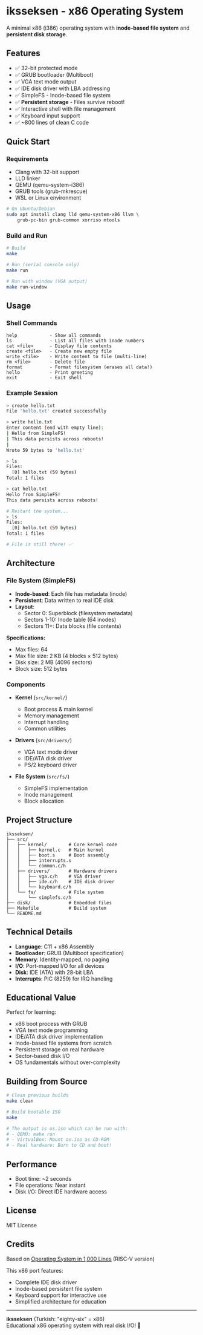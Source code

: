 # iksseksen - x86 Operating System

A minimal x86 (i386) operating system with **inode-based file system** and **persistent disk storage**.

## Features

- ✅ 32-bit protected mode
- ✅ GRUB bootloader (Multiboot)
- ✅ VGA text mode output
- ✅ IDE disk driver with LBA addressing
- ✅ SimpleFS - Inode-based file system
- ✅ **Persistent storage** - Files survive reboot!
- ✅ Interactive shell with file management
- ✅ Keyboard input support
- ✅ ~800 lines of clean C code

## Quick Start

### Requirements
- Clang with 32-bit support
- LLD linker
- QEMU (qemu-system-i386)
- GRUB tools (grub-mkrescue)
- WSL or Linux environment

```bash
# On Ubuntu/Debian
sudo apt install clang lld qemu-system-x86 llvm \
    grub-pc-bin grub-common xorriso mtools
```

### Build and Run

```bash
# Build
make

# Run (serial console only)
make run

# Run with window (VGA output)
make run-window
```

## Usage

### Shell Commands

```
help            - Show all commands
ls              - List all files with inode numbers
cat <file>      - Display file contents
create <file>   - Create new empty file
write <file>    - Write content to file (multi-line)
rm <file>       - Delete file
format          - Format filesystem (erases all data!)
hello           - Print greeting
exit            - Exit shell
```

### Example Session

```bash
> create hello.txt
File 'hello.txt' created successfully

> write hello.txt
Enter content (end with empty line):
| Hello from SimpleFS!
| This data persists across reboots!
| 
Wrote 59 bytes to 'hello.txt'

> ls
Files:
  [0] hello.txt (59 bytes)
Total: 1 files

> cat hello.txt
Hello from SimpleFS!
This data persists across reboots!

# Restart the system...
> ls
Files:
  [0] hello.txt (59 bytes)
Total: 1 files

# File is still there! ✅
```

## Architecture

### File System (SimpleFS)

- **Inode-based**: Each file has metadata (inode)
- **Persistent**: Data written to real IDE disk
- **Layout**:
  - Sector 0: Superblock (filesystem metadata)
  - Sectors 1-10: Inode table (64 inodes)
  - Sectors 11+: Data blocks (file contents)

**Specifications:**
- Max files: 64
- Max file size: 2 KB (4 blocks × 512 bytes)
- Disk size: 2 MB (4096 sectors)
- Block size: 512 bytes

### Components

- **Kernel** (`src/kernel/`)
  - Boot process & main kernel
  - Memory management
  - Interrupt handling
  - Common utilities

- **Drivers** (`src/drivers/`)
  - VGA text mode driver
  - IDE/ATA disk driver
  - PS/2 keyboard driver

- **File System** (`src/fs/`)
  - SimpleFS implementation
  - Inode management
  - Block allocation

## Project Structure

```
iksseksen/
├── src/
│   ├── kernel/        # Core kernel code
│   │   ├── kernel.c   # Main kernel
│   │   ├── boot.s     # Boot assembly
│   │   ├── interrupts.s
│   │   └── common.c/h
│   ├── drivers/       # Hardware drivers
│   │   ├── vga.c/h    # VGA driver
│   │   ├── ide.c/h    # IDE disk driver
│   │   └── keyboard.c/h
│   └── fs/            # File system
│       └── simplefs.c/h
├── disk/              # Embedded files
├── Makefile           # Build system
└── README.md
```

## Technical Details

- **Language**: C11 + x86 Assembly
- **Bootloader**: GRUB (Multiboot specification)
- **Memory**: Identity-mapped, no paging
- **I/O**: Port-mapped I/O for all devices
- **Disk**: IDE (ATA) with 28-bit LBA
- **Interrupts**: PIC (8259) for IRQ handling

## Educational Value

Perfect for learning:
- x86 boot process with GRUB
- VGA text mode programming
- IDE/ATA disk driver implementation
- Inode-based file systems from scratch
- Persistent storage on real hardware
- Sector-based disk I/O
- OS fundamentals without over-complexity

## Building from Source

```bash
# Clean previous builds
make clean

# Build bootable ISO
make

# The output is os.iso which can be run with:
# - QEMU: make run
# - VirtualBox: Mount os.iso as CD-ROM
# - Real hardware: Burn to CD and boot!
```

## Performance

- Boot time: ~2 seconds
- File operations: Near instant
- Disk I/O: Direct IDE hardware access

## License

MIT License

## Credits

Based on [Operating System in 1,000 Lines](https://github.com/nuta/operating-system-in-1000-lines) (RISC-V version)

This x86 port features:
- Complete IDE disk driver
- Inode-based persistent file system
- Keyboard support for interactive use
- Simplified architecture for education

---

**iksseksen** (Turkish: "eighty-six" = x86)  
Educational x86 operating system with real disk I/O! 🚀
